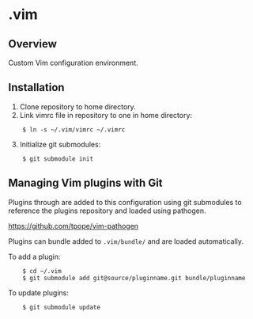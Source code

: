 # .vim

## Overview

Custom Vim configuration environment.

## Installation

1. Clone repository to home directory.
2. Link vimrc file in repository to one in home directory:

```
    $ ln -s ~/.vim/vimrc ~/.vimrc
```

3. Initialize git submodules:

```
    $ git submodule init
```

## Managing Vim plugins with Git

Plugins through are added to this configuration using git submodules to
reference the plugins repository and loaded using pathogen.

https://github.com/tpope/vim-pathogen

Plugins can bundle added to `.vim/bundle/` and are loaded automatically.

To add a plugin:

```
    $ cd ~/.vim
    $ git submodule add git@source/pluginname.git bundle/pluginname
```

To update plugins:

```
    $ git submodule update
```
